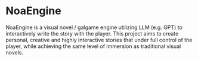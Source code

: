 # NoaEngine

NoaEngine is a visual novel / galgame engine utilizing LLM (e.g. GPT) to interactively write the story with the player. This project aims to create personal, creative and highly interactive stories that under full control of the player, while achieving the same level of immersion as traditional visual novels.
